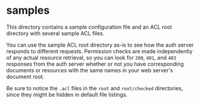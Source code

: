 samples
=======
This directory contains a sample configuration file and an ACL root directory
with several sample ACL files.

You can use the sample ACL root directory as-is to see how the auth server
responds to different requests. Permission checks are made independently of
any actual resource retrieval, so you can look for `200`, `401`, and `403`
responses from the auth server whether or not you have corresponding documents
or resources with the same names in your web server's document root.

Be sure to notice the `.acl` files in the `root` and `root/checked` directories,
since they might be hidden in default file listings.
